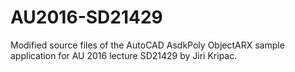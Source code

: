 # AU2016-SD21429
Modified source files of the AutoCAD AsdkPoly ObjectARX sample application for AU 2016 lecture SD21429 by Jiri Kripac.
